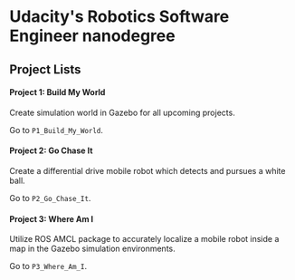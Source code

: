 # Udacity's Robotics Software Engineer nanodegree

## Project Lists

#### Project 1: Build My World

Create simulation world in Gazebo for all upcoming projects.

Go to `P1_Build_My_World`.

#### Project 2: Go Chase It

Create a differential drive mobile robot which detects and pursues a white ball. 

Go to `P2_Go_Chase_It`.

#### Project 3: Where Am I

Utilize ROS AMCL package to accurately localize a mobile robot inside a map in the Gazebo simulation environments. 

Go to `P3_Where_Am_I`.